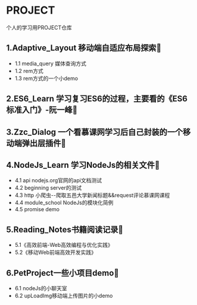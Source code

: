 # PROJECT
个人的学习用PROJECT仓库

## 1.Adaptive_Layout 移动端自适应布局探索:clap:

  * 1.1 media_query 媒体查询方式
  * 1.2 rem方式
  * 1.3 rem方式的一个小demo
  
## 2.ES6_Learn 学习复习ES6的过程，主要看的《ES6标准入门》-阮一峰:clap:

## 3.Zzc_Dialog 一个看慕课网学习后自己封装的一个移动端弹出层插件:clap:

## 4.NodeJs_Learn 学习NodeJs的相关文件:clap:

  * 4.1 api nodejs.org官网的api文档测试
  * 4.2 beginning server的测试
  * 4.3 http 小爬虫--爬取五邑大学新闻标题&&request评论慕课网课程
  * 4.4 module_school NodeJs的模块化简例
  * 4.5 promise demo
  
## 5.Reading_Notes书籍阅读记录:clap:
  * 5.1《高效前端-Web高效编程与优化实践》
  * 5.2《移动Web前端高效开发实践》
  
## 6.PetProject一些小项目demo:clap:
  * 6.1 nodeJs的小聊天室
  * 6.2 upLoadImg移动端上传图片的小demo
